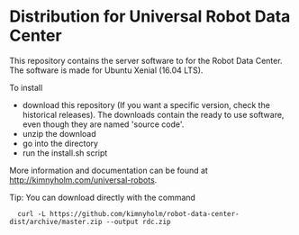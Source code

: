 # Distribution for Universal Robot Data Center
This repository contains the server software to for the Robot Data Center.
The software is made for Ubuntu Xenial (16.04 LTS). 

To install
- download this repository (If you want a specific version, check the historical releases).
The downloads contain the ready to use software, even though they are named 'source code'.
- unzip the download
- go into the directory
- run the install.sh script

More information and documentation can be found at http://kimnyholm.com/universal-robots.

Tip: You can download directly with the command 
```
  curl -L https://github.com/kimnyholm/robot-data-center-dist/archive/master.zip --output rdc.zip
```
